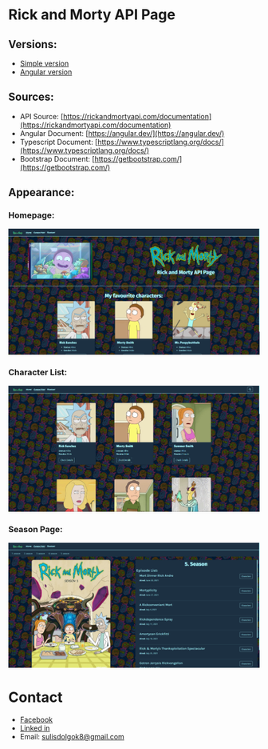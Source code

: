 # Rick and Morty API Page

## Versions:
- [Simple version](alap/)
- [Angular version](angular/)

## Sources:
- API Source: [https://rickandmortyapi.com/documentation](https://rickandmortyapi.com/documentation)
- Angular Document: [https://angular.dev/](https://angular.dev/)
- Typescript Document: [https://www.typescriptlang.org/docs/](https://www.typescriptlang.org/docs/)
- Bootstrap Document: [https://getbootstrap.com/](https://getbootstrap.com/)

## Appearance:
### Homepage:
![homePage](readme_images/homePage.png)

### Character List:
![homePage](readme_images/characterList.png)

### Season Page: 
![homePage](readme_images/seasonPage.png)

# Contact
* [Facebook](https://www.facebook.com/halmai.bence.5?locale=hu_HU)
* [Linked in](https://www.linkedin.com/in/halmai-bence-5264062a4/)
* Email: sulisdolgok8@gmail.com
